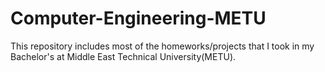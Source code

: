 # Computer-Engineering-METU
This repository includes most of the homeworks/projects that I took in my Bachelor's at Middle East Technical University(METU).
